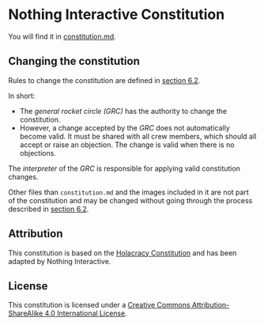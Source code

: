 # Nothing Interactive Constitution

You will find it in [constitution.md](./constitution.md).

## Changing the constitution

Rules to change the constitution are defined in [section 6.2](./constitution.md#62-changes-to-the-constitution).

In short:
- The *general rocket circle (GRC)* has the authority to change the constitution.
- However, a change accepted by the *GRC* does not automatically become valid. It must be shared with all crew members, which should all accept or raise an objection. The change is valid when there is no objections.

The *interpreter* of the *GRC* is responsible for applying valid constitution changes.

Other files than `constitution.md` and the images included in it are not part of the constitution and may be changed without going through the process described in [section 6.2](./constitution.md#62-changes-to-the-constitution).

## Attribution

This constitution is based on the [Holacracy Constitution](https://www.holacracy.org/constitution) and has been adapted by Nothing Interactive.

## License

This constitution is licensed under a [Creative Commons Attribution-ShareAlike 4.0 International License](./LICENSE).
